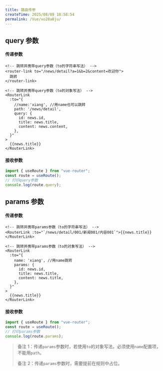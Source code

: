 ```yaml
---
title: 路由传参
createTime: 2025/08/09 18:58:54
permalink: /Vue/xo28a8ju/
---
```


## query 参数

#### 传递参数

```vue
<!-- 跳转并携带query参数（to的字符串写法） -->
<router-link to="/news/detail?a=1&b=2&content=欢迎你">
  跳转
</router-link>

<!-- 跳转并携带query参数（to的对象写法） -->
<RouterLink
  :to="{
    //name:'xiang', //用name也可以跳转
    path: '/news/detail',
    query: {
      id: news.id,
      title: news.title,
      content: news.content,
    },
  }"
>
  {{news.title}}
</RouterLink>
```

#### 接收参数

```js
import { useRoute } from "vue-router";
const route = useRoute();
// 打印query参数
console.log(route.query);
```

## params 参数

#### 传递参数

```vue
<!-- 跳转并携带params参数（to的字符串写法） -->
<RouterLink :to="`/news/detail/001/新闻001/内容001`">{{news.title}}</RouterLink>

<!-- 跳转并携带params参数（to的对象写法） -->
<RouterLink
  :to="{
    name: 'xiang', //用name跳转
    params: {
      id: news.id,
      title: news.title,
      content: news.title,
    },
  }"
>
  {{news.title}}
</RouterLink>
```

#### 接收参数

```js
import { useRoute } from "vue-router";
const route = useRoute();
// 打印params参数
console.log(route.params);
```

> 备注 1：传递`params`参数时，若使用`to`的对象写法，必须使用`name`配置项，不能用`path`。
>
> 备注 2：传递`params`参数时，需要提前在规则中占位。
